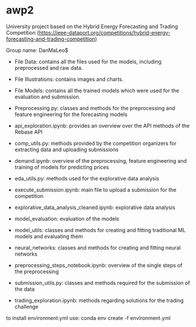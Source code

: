 # awp2
University project based on the Hybrid Energy Forecasting and Trading Competition (https://ieee-dataport.org/competitions/hybrid-energy-forecasting-and-trading-competition)

Group name: DanMaLeo$

- File Data: contains all the files used for the models, including preprocessed and raw data.
- File Illustrations: contains images and charts.
- File Models: contains all the trained models which were used for the evaluation and submission.
  
- Preprocessing.py: classes and methods for the preprocessing and feature engineering for the forecasting models
- api_exploration.ipynb: provides an overview over the API methods of the Rebase API
- comp_utils.py: methods provided by the competition organizers for extracting data and uploading submissions
- demand.ipynb: overview of the preprocessing, feature engineering and training of models for predicting prices
- eda_utils.py: methods used for the explorative data analysis
- execute_submission.ipynb: main file to upload a submission for the competition
- explorative_data_analysis_cleaned.ipynb: explorative data analysis
- model_evaluation: evaluation of the models
- model_utils: classes and methods for creating and fitting traditional ML models and evaluating them
- neural_networks: classes and methods for creating and fitting neural networks
- preprocessing_steps_notebook.ipynb: overview of the single steps of the preprocessing
- submission_utils.py: classes and methods required for the submission of the data
- trading_exploration.ipynb: methods regarding solutions for the trading challenge

to install environment.yml use: conda env create -f environment.yml
